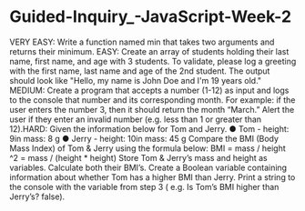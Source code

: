 # Guided-Inquiry_-JavaScript-Week-2
VERY EASY: Write a function named min that takes two arguments and returns their minimum. EASY: Create an array of students holding their last name, first name, and age with 3 students. To validate, please log a greeting with the first name, last name and age of the 2nd student. The output should look like "Hello, my name is John Doe and I'm 19 years old." MEDIUM: Create a program that accepts a number (1-12) as input and logs to the console that number and its corresponding month. For example: if the user enters the number 3, then it should return the month “March.” Alert the user if they enter an invalid number (e.g. less than 1 or greater than 12).HARD: Given the information below for Tom and Jerry. ● Tom - height:  9in mass: 8 g ● Jerry - height: 10in mass: 45 g Compare the BMI (Body Mass Index) of Tom &amp; Jerry using the formula below: BMI = mass / height ^2 = mass / (height * height) Store Tom &amp; Jerry’s mass and height as variables. Calculate both their BMI’s. Create a Boolean variable containing information about whether Tom has a higher BMI than Jerry. Print a string to the console with the variable from step 3 ( e.g. Is Tom’s BMI higher than Jerry’s? false).
